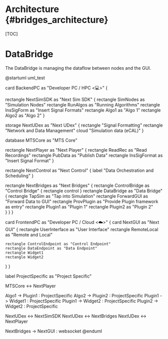 Architecture {#bridges_architecture}
==============

[TOC]

# DataBridge
The DataBridge is managing the dataflow between nodes and the GUI.

@startuml uml_test

card BackendPC as "Developer PC / HPC <:computer:>" {

  rectangle NextSimSDK as "Next Sim SDK" {
    rectangle SimNodes as "Simulation Nodes"
    rectangle RunAlgos as "Running Algorithms"
    rectangle InsSigForm as "Insert Signal Formats"
    rectangle Algo1 as "Algo 1"
    rectangle Algo2 as "Algo 2"
  }

  storage NextUDex as "Next UDex" {
    rectangle "Signal Formatting"
    rectangle "Network and Data Management"
    cloud "Simulation data (eCAL)"
  }

  database MTSCore as "MTS Core"

  rectangle NextPlayer as "Next Player" {
    rectangle ReadRec as "Read Recordings"
    rectangle PubData as "Publish Data"
    rectangle InsSigFormat as "Insert Signal Format"
  }

  rectangle NextControl as "Next Control" {
    label "Data Orchestration and Scheduling"
  }

  rectangle NextBridges as "Next Bridges" {
    rectangle ControlBridge as "Control Bridge" {
      rectangle control
    }
    rectangle DataBridge as "Data Bridge" {
      rectangle TapSim as "Tap into Simulation"
      rectangle ForwardGUI as "Forward Data to GUI"
      rectangle ProvPlugin as "Provide Plugin framework as entry"
      rectangle Plugin1 as "Plugin 1"
      rectangle Plugin2 as "Plugin 2"    
    }
  }
}

card FrontendPC as "Developer PC / Cloud <:cloud:>" {
  card NextGUI as "Next GUI" {
    rectangle UserInterface as "User Interface"
    rectangle RemoteLocal as "Remote and Local"

    rectangle ControlEndpoint as "Control Endpoint"
    rectangle DataEndpoint as "Data Endpoint"
    rectangle Widget1
    rectangle Widget2
  }
}

label ProjectSpecific as "Project Specific"

MTSCore <-> NextPlayer

Algo1 -> Plugin1 : ProjectSpecific
Algo2 -> Plugin2 : ProjectSpecific
Plugin1 -> Widget1 : ProjectSpecific
Plugin1 -> Widget2 : ProjectSpecific
Plugin2 -> Widget2 : ProjectSpecific

NextUDex <-> NextSimSDK
NextUDex <-> NextBridges
NextUDex <-> NextPlayer

NextBridges -> NextGUI : websocket
@enduml
